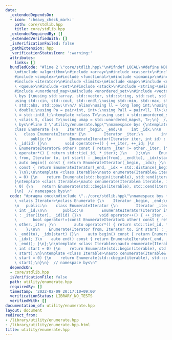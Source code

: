 ```yaml
---
data:
  _extendedDependsOn:
  - icon: ':heavy_check_mark:'
    path: core/stdlib.hpp
    title: core/stdlib.hpp
  _extendedRequiredBy: []
  _extendedVerifiedWith: []
  _isVerificationFailed: false
  _pathExtension: hpp
  _verificationStatusIcon: ':warning:'
  attributes:
    links: []
  bundledCode: "#line 2 \"core/stdlib.hpp\"\n#ifndef LOCAL\n#define NDEBUG\n#endif\n\
    \n#include <algorithm>\n#include <array>\n#include <cassert>\n#include <cmath>\n\
    #include <complex>\n#include <functional>\n#include <iomanip>\n#include <iostream>\n\
    #include <iterator>\n#include <limits>\n#include <map>\n#include <numeric>\n#include\
    \ <queue>\n#include <set>\n#include <stack>\n#include <string>\n#include <type_traits>\n\
    #include <unordered_map>\n#include <unordered_set>\n#include <vector>\n\nnamespace\
    \ bys {\nusing std::array, std::vector, std::string, std::set, std::map, std::pair;\n\
    using std::cin, std::cout, std::endl;\nusing std::min, std::max, std::sort, std::reverse,\
    \ std::abs, std::pow;\n\n// alias\nusing ll = long long int;\nusing ld = long\
    \ double;\nusing Pa = pair<int, int>;\nusing Pall = pair<ll, ll>;\nusing ibool\
    \ = std::int8_t;\ntemplate <class T>\nusing uset = std::unordered_set<T>;\ntemplate\
    \ <class S, class T>\nusing umap = std::unordered_map<S, T>;\n}  // namespace\
    \ bys\n#line 3 \"utility/enumerate.hpp\"\nnamespace bys {\ntemplate <class Iterator>\n\
    class Enumerate {\n    Iterator _begin, _end;\n    int _idx;\n\n   public:\n \
    \   class EnumerateIterator {\n        Iterator _iter;\n        int _id;\n\n \
    \      public:\n        EnumerateIterator(Iterator iter, int id) : _iter(iter),\
    \ _id(id) {}\n        void operator++() { ++_iter, ++_id; }\n        bool operator!=(const\
    \ EnumerateIterator& other) const { return _iter != other._iter; }\n        auto\
    \ operator*() { return std::tie(_id, *_iter); }\n    };\n\n    Enumerate(Iterator\
    \ from, Iterator to, int start) : _begin(from), _end(to), _idx(start) {}\n   \
    \ auto begin() const { return EnumerateIterator(_begin, _idx); }\n    auto end()\
    \ const { return EnumerateIterator(_end, _idx + std::distance(_begin, _end));\
    \ }\n};\n\ntemplate <class Iterable>\nauto enumerate(Iterable& iterable, int start\
    \ = 0) {\n    return Enumerate(std::begin(iterable), std::end(iterable), start);\n\
    }\ntemplate <class Iterable>\nauto cenumerate(Iterable& iterable, int start =\
    \ 0) {\n    return Enumerate(std::cbegin(iterable), std::cend(iterable), start);\n\
    }\n}  // namespace bys\n"
  code: "#pragma once\n#include \"../core/stdlib.hpp\"\nnamespace bys {\ntemplate\
    \ <class Iterator>\nclass Enumerate {\n    Iterator _begin, _end;\n    int _idx;\n\
    \n   public:\n    class EnumerateIterator {\n        Iterator _iter;\n       \
    \ int _id;\n\n       public:\n        EnumerateIterator(Iterator iter, int id)\
    \ : _iter(iter), _id(id) {}\n        void operator++() { ++_iter, ++_id; }\n \
    \       bool operator!=(const EnumerateIterator& other) const { return _iter !=\
    \ other._iter; }\n        auto operator*() { return std::tie(_id, *_iter); }\n\
    \    };\n\n    Enumerate(Iterator from, Iterator to, int start) : _begin(from),\
    \ _end(to), _idx(start) {}\n    auto begin() const { return EnumerateIterator(_begin,\
    \ _idx); }\n    auto end() const { return EnumerateIterator(_end, _idx + std::distance(_begin,\
    \ _end)); }\n};\n\ntemplate <class Iterable>\nauto enumerate(Iterable& iterable,\
    \ int start = 0) {\n    return Enumerate(std::begin(iterable), std::end(iterable),\
    \ start);\n}\ntemplate <class Iterable>\nauto cenumerate(Iterable& iterable, int\
    \ start = 0) {\n    return Enumerate(std::cbegin(iterable), std::cend(iterable),\
    \ start);\n}\n}  // namespace bys\n"
  dependsOn:
  - core/stdlib.hpp
  isVerificationFile: false
  path: utility/enumerate.hpp
  requiredBy: []
  timestamp: '2022-02-09 20:17:10+09:00'
  verificationStatus: LIBRARY_NO_TESTS
  verifiedWith: []
documentation_of: utility/enumerate.hpp
layout: document
redirect_from:
- /library/utility/enumerate.hpp
- /library/utility/enumerate.hpp.html
title: utility/enumerate.hpp
---
```

